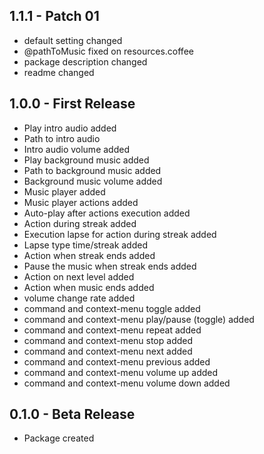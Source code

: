## 1.1.1 - Patch 01
* default setting changed
* @pathToMusic fixed on resources.coffee
* package description changed
* readme changed

## 1.0.0 - First Release
* Play intro audio added
* Path to intro audio
* Intro audio volume added
* Play background music added
* Path to background music added
* Background music volume added
* Music player added
* Music player actions added
* Auto-play after actions execution added
* Action during streak added
* Execution lapse for action during streak added
* Lapse type time/streak added
* Action when streak ends added
* Pause the music when streak ends added
* Action on next level added
* Action when music ends added
* volume change rate added
* command and context-menu toggle added
* command and context-menu play/pause (toggle) added
* command and context-menu repeat added
* command and context-menu stop added
* command and context-menu next added
* command and context-menu previous added
* command and context-menu volume up added
* command and context-menu volume down added

## 0.1.0 - Beta Release
* Package created
